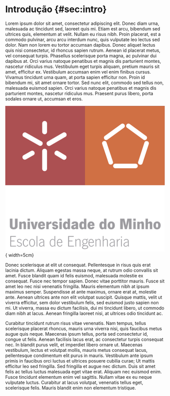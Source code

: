 # Introdução {#sec:intro}

Lorem ipsum dolor sit amet, consectetur adipiscing elit. Donec diam urna,
malesuada ac tincidunt sed, laoreet quis mi. Etiam est arcu, bibendum sed
ultrices quis, elementum at velit. Nullam eu risus nibh. Proin placerat, est
a commodo pulvinar, arcu arcu interdum nunc, quis vulputate leo lectus sed
dolor. Nam non lorem eu tortor accumsan dapibus. Donec aliquet lectus quis
nisi consectetur, id rhoncus sapien rutrum. Aenean id placerat metus, vel
consequat turpis. Phasellus scelerisque porta magna, ac pulvinar dui dapibus
at. Orci varius natoque penatibus et magnis dis parturient montes, nascetur
ridiculus mus. Vestibulum eget turpis aliquam, pretium mauris sit amet,
efficitur ex. Vestibulum accumsan enim vel enim finibus cursus. Vivamus
tincidunt urna quam, at porta sapien efficitur non. Proin id bibendum mi, sit
amet ornare tortor. Sed nunc elit, commodo sed tellus non, malesuada euismod
sapien. Orci varius natoque penatibus et magnis dis parturient montes,
nascetur ridiculus mus. Praesent purus libero, porta sodales ornare ut,
accumsan et eros.

![Logo EEUM](figures/EEUM.png){ width=5cm}

Donec scelerisque at elit ut consequat. Pellentesque in risus quis erat
lacinia dictum. Aliquam egestas massa neque, at rutrum odio convallis sit
amet. Fusce blandit quam id felis euismod, malesuada molestie ex consequat.
Fusce nec tempor sapien. Donec vitae porttitor mauris. Fusce sit amet leo nec
nisi venenatis fringilla. Mauris elementum nibh at ipsum maximus semper.
Suspendisse at ante maximus, ornare erat at, molestie ante. Aenean ultrices
ante non elit volutpat suscipit. Quisque mattis, velit ut viverra efficitur,
sem dolor vestibulum felis, sed euismod justo sapien non mi. Ut viverra,
massa eu dictum facilisis, dui mi tincidunt libero, ut commodo diam nibh at
lacus. Aenean fringilla laoreet nisi, at ultrices odio tincidunt ac.

Curabitur tincidunt rutrum risus vitae venenatis. Nam tempus, tellus
scelerisque placerat rhoncus, mauris urna viverra nisi, quis faucibus metus
augue quis neque. Maecenas ipsum tellus, porta sed consectetur id, congue ut
felis. Aenean facilisis lacus erat, ac consectetur turpis consequat nec. In
blandit purus velit, et imperdiet libero ornare ut. Maecenas vestibulum,
lectus et volutpat mollis, mauris metus consequat lacus, pellentesque
condimentum elit purus in mauris. Vestibulum ante ipsum primis in faucibus
orci luctus et ultrices posuere cubilia curae; Ut mattis efficitur leo sed
fringilla. Sed fringilla et augue nec dictum. Duis sit amet felis ac tellus
luctus malesuada eget vitae erat. Aliquam nec euismod enim. Fusce tincidunt
elementum enim vel sagittis. Nullam vitae ex eu neque vulputate luctus.
Curabitur at lacus volutpat, venenatis tellus eget, scelerisque felis. Mauris
blandit enim non elementum tristique.
